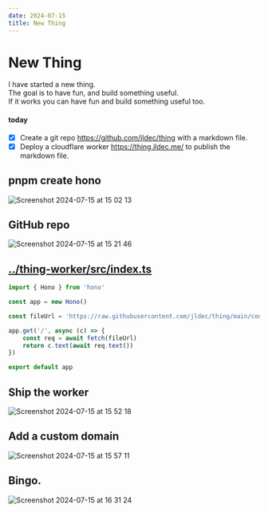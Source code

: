 ```yaml
---
date: 2024-07-15
title: New Thing
---
```


# New Thing
I have started a new thing.  
The goal is to have fun, and build something useful.  
If it works you can have fun and build something useful too.

#### today
- [x] Create a git repo https://github.com/jldec/thing with a markdown file.
- [x] Deploy a cloudflare worker https://thing.jldec.me/ to publish the markdown file.

## pnpm create hono
![Screenshot 2024-07-15 at 15 02 13](https://github.com/user-attachments/assets/8cb9e73c-2675-457f-9f5b-dd80e6042da4)

## GitHub repo
![Screenshot 2024-07-15 at 15 21 46](https://github.com/user-attachments/assets/d7b0c0b0-61c4-4c4d-8d4d-339d3f803c78)

## [../thing-worker/src/index.ts](../thing-worker/src/index.ts)
```ts
import { Hono } from 'hono'

const app = new Hono()

const fileUrl = 'https://raw.githubusercontent.com/jldec/thing/main/content/new-thing.md'

app.get('/', async (c) => {
	const req = await fetch(fileUrl)
	return c.text(await req.text())
})

export default app
```

## Ship the worker
![Screenshot 2024-07-15 at 15 52 18](https://github.com/user-attachments/assets/bc11c1fd-5608-4bbb-aee2-6ccee64d8ff8)

## Add a custom domain
![Screenshot 2024-07-15 at 15 57 11](https://github.com/user-attachments/assets/14242b43-20b0-419d-ba6f-fce713e411b9)

## Bingo.
![Screenshot 2024-07-15 at 16 31 24](https://github.com/user-attachments/assets/b3a1d6e1-3a3b-4086-a4fe-cfa320870d96)

